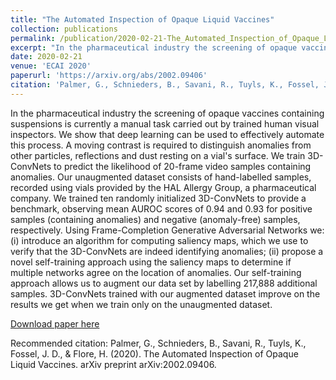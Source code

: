 ```yaml
---
title: "The Automated Inspection of Opaque Liquid Vaccines"
collection: publications
permalink: /publication/2020-02-21-The_Automated_Inspection_of_Opaque_Liquid_Vaccines
excerpt: "In the pharmaceutical industry the screening of opaque vaccines containing suspensions is currently a manual task carried out by trained human visual inspectors. We show that deep learning can be used to effectively automate this process. A moving contrast is required to distinguish anomalies from other particles, reflections and dust resting on a vial's surface. We train 3D-ConvNets to predict the likelihood of 20-frame video samples containing anomalies. Our unaugmented dataset consists of hand-labelled samples, recorded using vials provided by the HAL Allergy Group, a pharmaceutical company. We trained ten randomly initialized 3D-ConvNets to provide a benchmark, observing mean AUROC scores of 0.94 and 0.93 for positive samples (containing anomalies) and negative (anomaly-free) samples, respectively. Using Frame-Completion Generative Adversarial Networks we: (i) introduce an algorithm for computing saliency maps, which we use to verify that the 3D-ConvNets are indeed identifying anomalies; (ii) propose a novel self-training approach using the saliency maps to determine if multiple networks agree on the location of anomalies. Our self-training approach allows us to augment our data set by labelling 217,888 additional samples. 3D-ConvNets trained with our augmented dataset improve on the results we get when we train only on the unaugmented dataset."
date: 2020-02-21
venue: 'ECAI 2020'
paperurl: 'https://arxiv.org/abs/2002.09406'
citation: 'Palmer, G., Schnieders, B., Savani, R., Tuyls, K., Fossel, J. D., & Flore, H. (2020). The Automated Inspection of Opaque Liquid Vaccines. arXiv preprint arXiv:2002.09406.'
---
```

In the pharmaceutical industry the screening of opaque vaccines containing suspensions is currently a manual task carried out by trained human visual inspectors. We show that deep learning can be used to effectively automate this process. A moving contrast is required to distinguish anomalies from other particles, reflections and dust resting on a vial's surface. We train 3D-ConvNets to predict the likelihood of 20-frame video samples containing anomalies. Our unaugmented dataset consists of hand-labelled samples, recorded using vials provided by the HAL Allergy Group, a pharmaceutical company. We trained ten randomly initialized 3D-ConvNets to provide a benchmark, observing mean AUROC scores of 0.94 and 0.93 for positive samples (containing anomalies) and negative (anomaly-free) samples, respectively. Using Frame-Completion Generative Adversarial Networks we: (i) introduce an algorithm for computing saliency maps, which we use to verify that the 3D-ConvNets are indeed identifying anomalies; (ii) propose a novel self-training approach using the saliency maps to determine if multiple networks agree on the location of anomalies. Our self-training approach allows us to augment our data set by labelling 217,888 additional samples. 3D-ConvNets trained with our augmented dataset improve on the results we get when we train only on the unaugmented dataset.

[Download paper here](https://arxiv.org/abs/2002.09406)

Recommended citation: Palmer, G., Schnieders, B., Savani, R., Tuyls, K., Fossel, J. D., & Flore, H. (2020). The Automated Inspection of Opaque Liquid Vaccines. arXiv preprint arXiv:2002.09406.
